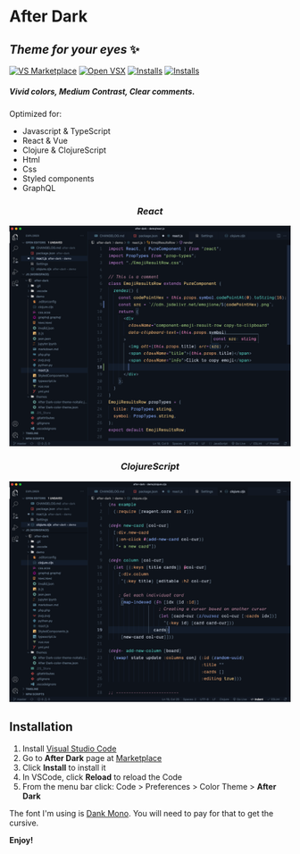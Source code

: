 # After Dark

## _Theme for your eyes_ ✨

[![VS Marketplace](https://badgen.net/vs-marketplace/v/ssmi.after-dark)](https://marketplace.visualstudio.com/items?itemName=ssmi.after-dark)
[![Open VSX](https://badgen.net/open-vsx/version/ssmi/after-dark)](https://open-vsx.org/extension/ssmi/after-dark)
[![Installs](https://badgen.net/vs-marketplace/i/ssmi.after-dark)](https://marketplace.visualstudio.com/items?itemName=ssmi.after-dark)
[![Installs](https://badgen.net/vs-marketplace/rating/ssmi.after-dark)](https://marketplace.visualstudio.com/items?itemName=ssmi.after-dark)

##### _Vivid colors, Medium Contrast, Clear comments._

Optimized for:

- Javascript & TypeScript
- React & Vue
- Clojure & ClojureScript
- Html
- Css
- Styled components
- GraphQL

### <center> _React_ </center>

![react-example](react-example.png)

### <center> _ClojureScript_ </center>

![clojure-example](clojure-example.png)

## Installation

1.  Install [Visual Studio Code](https://code.visualstudio.com/)
2.  Go to **After Dark** page at [Marketplace](https://marketplace.visualstudio.com/items?itemName=ssmi.after-dark)
3.  Click **Install** to install it
4.  In VSCode, click **Reload** to reload the Code
5.  From the menu bar click: Code > Preferences > Color Theme > **After Dark**

The font I'm using is [Dank Mono](https://dank.sh/).
You will need to pay for that to get the cursive.

**Enjoy!**
